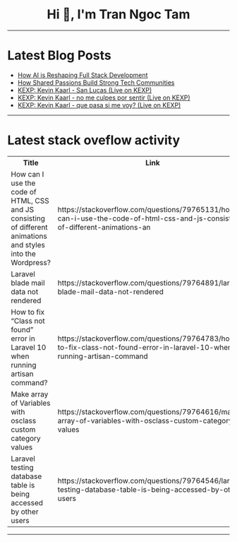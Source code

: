 <h1 align="center">Hi 👋, I'm Tran Ngoc Tam</h1>

---

# Latest Blog Posts 
<!-- BLOG-POST-LIST:START -->
- [How AI is Reshaping Full Stack Development](https://dev.to/pjdeveloper896/how-ai-is-reshaping-full-stack-development-p3k)
- [How Shared Passions Build Strong Tech Communities](https://dev.to/ian_haws_8fa94753620fa4f3/how-shared-passions-build-strong-tech-communities-3ej2)
- [KEXP: Kevin Kaarl - San Lucas &lpar;Live on KEXP&rpar;](https://dev.to/music_youtube/kexp-kevin-kaarl-san-lucas-live-on-kexp-4dc8)
- [KEXP: Kevin Kaarl - no me culpes por sentir &lpar;Live on KEXP&rpar;](https://dev.to/music_youtube/kexp-kevin-kaarl-no-me-culpes-por-sentir-live-on-kexp-1g6o)
- [KEXP: Kevin Kaarl - que pasa si me voy? &lpar;Live on KEXP&rpar;](https://dev.to/music_youtube/kexp-kevin-kaarl-que-pasa-si-me-voy-live-on-kexp-dkl)
<!-- BLOG-POST-LIST:END -->

---

# Latest stack oveflow activity
<table>
  <tr><th>Title</th><th>Link</th></tr>
  <!-- STACKOVERFLOW:START --><tr><td>How can I use the code of HTML, CSS and JS consisting of different animations and styles into the Wordpress?</td><td>https://stackoverflow.com/questions/79765131/how-can-i-use-the-code-of-html-css-and-js-consisting-of-different-animations-an</td></tr><tr><td>Laravel blade mail data not rendered</td><td>https://stackoverflow.com/questions/79764891/laravel-blade-mail-data-not-rendered</td></tr><tr><td>How to fix “Class not found” error in Laravel 10 when running artisan command?</td><td>https://stackoverflow.com/questions/79764783/how-to-fix-class-not-found-error-in-laravel-10-when-running-artisan-command</td></tr><tr><td>Make array of Variables with osclass custom category values</td><td>https://stackoverflow.com/questions/79764616/make-array-of-variables-with-osclass-custom-category-values</td></tr><tr><td>Laravel testing database table is being accessed by other users</td><td>https://stackoverflow.com/questions/79764546/laravel-testing-database-table-is-being-accessed-by-other-users</td></tr><!-- STACKOVERFLOW:END -->
</table>

---


